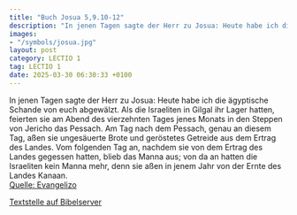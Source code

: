 ```yaml
---
title: "Buch Josua 5,9.10-12"
description: "In jenen Tagen sagte der Herr zu Josua: Heute habe ich die ägyptische Schande von euch abgewälzt. Als die Israeliten in Gilgal ihr Lager hatten, feierten sie am Abend des vierzehnten Tages jenes Monats in den Steppen von Jericho das Pessach. Am Tag nach dem Pessach, genau an dies...."
images:
- "/symbols/josua.jpg"
layout: post
category: LECTIO 1
tag: LECTIO 1
date: 2025-03-30 06:30:33 +0100
---
```

In jenen Tagen sagte der Herr zu Josua: Heute habe ich die ägyptische Schande von euch abgewälzt.
Als die Israeliten in Gilgal ihr Lager hatten, feierten sie am Abend des vierzehnten Tages jenes Monats in den Steppen von Jericho das Pessach.
Am Tag nach dem Pessach, genau an diesem Tag, aßen sie ungesäuerte Brote und geröstetes Getreide aus dem Ertrag des Landes.<!--more-->
Vom folgenden Tag an, nachdem sie von dem Ertrag des Landes gegessen hatten, blieb das Manna aus; von da an hatten die Israeliten kein Manna mehr, denn sie aßen in jenem Jahr von der Ernte des Landes Kanaan.<br>
[Quelle: Evangelizo](https://evangeliumtagfuertag.org/DE/gospel)

[Textstelle auf Bibelserver](https://www.bibleserver.com/EU/Josua5,9.10-12)
